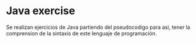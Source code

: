# Java exercise
Se realizan ejercicios de Java partiendo del pseudocodigo para asi, tener la comprension de la sintaxis de este lenguaje de programación.
